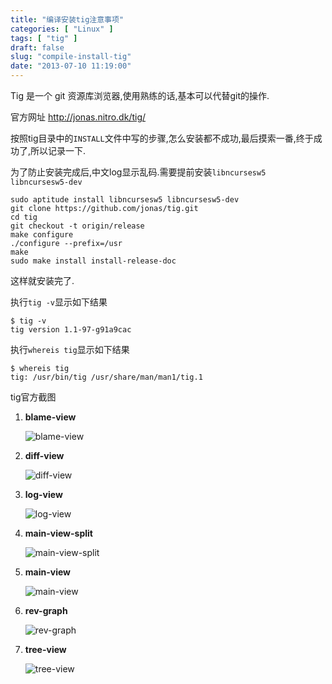 ```yaml
---
title: "编译安装tig注意事项"
categories: [ "Linux" ]
tags: [ "tig" ]
draft: false
slug: "compile-install-tig"
date: "2013-07-10 11:19:00"
---
```


Tig 是一个 git 资源库浏览器,使用熟练的话,基本可以代替git的操作.

官方网址 <http://jonas.nitro.dk/tig/>

按照tig目录中的`INSTALL`文件中写的步骤,怎么安装都不成功,最后摸索一番,终于成功了,所以记录一下.


<!--more-->


为了防止安装完成后,中文log显示乱码.需要提前安装`libncursesw5 libncursesw5-dev`


    sudo aptitude install libncursesw5 libncursesw5-dev
    git clone https://github.com/jonas/tig.git
    cd tig
    git checkout -t origin/release
    make configure
    ./configure --prefix=/usr
    make
    sudo make install install-release-doc

这样就安装完了.

执行`tig -v`显示如下结果

    $ tig -v
    tig version 1.1-97-g91a9cac

执行`whereis tig`显示如下结果

    $ whereis tig
    tig: /usr/bin/tig /usr/share/man/man1/tig.1

tig官方截图

1. **blame-view**

    ![blame-view](/usr/uploads/2013/07/10_01-blame-view.png)

2. **diff-view**

    ![diff-view](/usr/uploads/2013/07/10_02-diff-view.png)

3. **log-view**

    ![log-view](/usr/uploads/2013/07/10_03-log-view.png)

4. **main-view-split**

    ![main-view-split](/usr/uploads/2013/07/10_04-main-view-split.png)

5. **main-view**

    ![main-view](/usr/uploads/2013/07/10_05-main-view.png)

6. **rev-graph**

    ![rev-graph](/usr/uploads/2013/07/10_06-rev-graph.png)

7. **tree-view**

    ![tree-view](/usr/uploads/2013/07/10_07-tree-view.png)